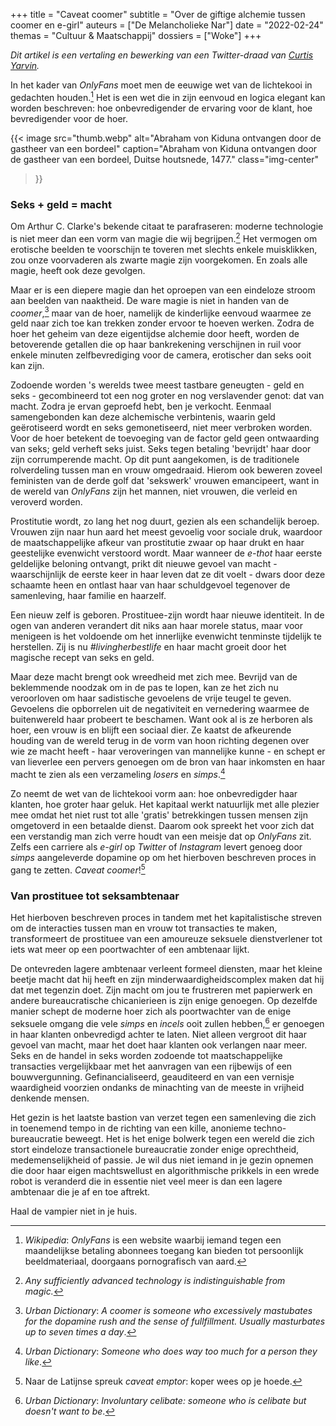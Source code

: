 +++
title    = "Caveat coomer"
subtitle = "Over de giftige alchemie tussen coomer en e-girl"
auteurs  = ["De Melancholieke Nar"]
date     = "2022-02-24"
themas   = "Cultuur & Maatschappij"
dossiers = ["Woke"]
+++


_Dit artikel is een vertaling en bewerking van een Twitter-draad van [Curtis Yarvin](https://twitter.com/moldbugman)._

In het kader van _OnlyFans_ moet men de eeuwige wet van de lichtekooi in gedachten houden.[^1] Het is een wet die in zijn eenvoud en logica elegant kan worden beschreven: hoe onbevredigender de ervaring voor de klant, hoe bevredigender voor de hoer.

{{< image
	src="thumb.webp"
	alt="Abraham von Kiduna ontvangen door de gastheer van een bordeel"
	caption="Abraham von Kiduna ontvangen door de gastheer van een bordeel, Duitse houtsnede, 1477."
	class="img-center"
>}}


### Seks + geld = macht

Om Arthur C. Clarke's bekende citaat te parafraseren: moderne technologie is niet meer dan een vorm van magie die wij begrijpen.[^2] Het vermogen om erotische beelden te voorschijn te toveren met slechts enkele muisklikken, zou onze voorvaderen als zwarte magie zijn voorgekomen. En zoals alle magie, heeft ook deze gevolgen.

Maar er is een diepere magie dan het oproepen van een eindeloze stroom aan beelden van naaktheid. De ware magie is niet in handen van de _coomer_,[^3] maar van de hoer, namelijk de kinderlijke eenvoud waarmee ze geld naar zich toe kan trekken zonder ervoor te hoeven werken. Zodra de hoer het geheim van deze eigentijdse alchemie door heeft, worden de betoverende getallen die op haar bankrekening verschijnen in ruil voor enkele minuten zelfbevrediging voor de camera, erotischer dan seks ooit kan zijn.

Zodoende worden 's werelds twee meest tastbare geneugten - geld en seks - gecombineerd tot een nog groter en nog verslavender genot: dat van macht. Zodra je ervan geproefd hebt, ben je verkocht. Eenmaal samengebonden kan deze alchemische verbintenis, waarin geld geërotiseerd wordt en seks gemonetiseerd, niet meer verbroken worden. Voor de hoer betekent de toevoeging van de factor geld geen ontwaarding van seks; geld verheft seks juist. Seks tegen betaling 'bevrijdt' haar door zijn corrumperende macht. Op dit punt aangekomen, is de traditionele rolverdeling tussen man en vrouw omgedraaid. Hierom ook beweren zoveel feministen van de derde golf dat 'sekswerk' vrouwen emancipeert, want in de wereld van _OnlyFans_ zijn het mannen, niet vrouwen, die verleid en veroverd worden.

Prostitutie wordt, zo lang het nog duurt, gezien als een schandelijk beroep. Vrouwen zijn naar hun aard het meest gevoelig voor sociale druk, waardoor de maatschappelijke afkeur van prostitutie zwaar op haar drukt en haar geestelijke evenwicht verstoord wordt. Maar wanneer de _e-thot_ haar eerste geldelijke beloning ontvangt, prikt dit nieuwe gevoel van macht - waarschijnlijk de eerste keer in haar leven dat ze dit voelt - dwars door deze schaamte heen en ontlast haar van haar schuldgevoel tegenover de samenleving, haar familie en haarzelf.

Een nieuw zelf is geboren. Prostituee-zijn wordt haar nieuwe identiteit. In de ogen van anderen verandert dit niks aan haar morele status, maar voor menigeen is het voldoende om het innerlijke evenwicht tenminste tijdelijk te herstellen. Zij is nu _#livingherbestlife_ en haar macht groeit door het magische recept van seks en geld.

Maar deze macht brengt ook wreedheid met zich mee. Bevrijd van de beklemmende noodzak om in de pas te lopen, kan ze het zich nu veroorloven om haar sadistische gevoelens de vrije teugel te geven. Gevoelens die opborrelen uit de negativiteit en vernedering waarmee de buitenwereld haar probeert te beschamen. Want ook al is ze herboren als hoer, een vrouw is en blijft een sociaal dier. Ze kaatst de afkeurende houding van de wereld terug in de vorm van hoon richting degenen over wie ze macht heeft - haar veroveringen van mannelijke kunne - en schept er van lieverlee een pervers genoegen om de bron van haar inkomsten en haar macht te zien als een verzameling _losers_ en _simps_.[^4]

Zo neemt de wet van de lichtekooi vorm aan: hoe onbevredigder haar klanten, hoe groter haar geluk. Het kapitaal werkt natuurlijk met alle plezier mee omdat het niet rust tot alle 'gratis' betrekkingen tussen mensen zijn omgetoverd in een betaalde dienst. Daarom ook spreekt het voor zich dat een verstandig man zich verre houdt van een meisje dat op _OnlyFans_ zit. Zelfs een carriere als _e-girl_ op _Twitter_ of _Instagram_ levert genoeg door _simps_ aangeleverde dopamine op om het hierboven beschreven proces in gang te zetten. _Caveat coomer_![^5]


### Van prostituee tot seksambtenaar

Het hierboven beschreven proces in tandem met het kapitalistische streven om de interacties tussen man en vrouw tot transacties te maken, transformeert de prostituee van een amoureuze seksuele dienstverlener tot iets wat meer op een poortwachter of een ambtenaar lijkt.

De ontevreden lagere ambtenaar verleent formeel diensten, maar het kleine beetje macht dat hij heeft en zijn minderwaardigheidscomplex maken dat hij dat met tegenzin doet. Zijn macht om jou te frustreren met papierwerk en andere bureaucratische chicanierieen is zijn enige genoegen. Op dezelfde manier schept de moderne hoer zich als poortwachter van de enige seksuele omgang die vele _simps_ en _incels_ ooit zullen hebben,[^6] er genoegen in haar klanten onbevredigd achter te laten. Niet alleen vergroot dit haar gevoel van macht, maar het doet haar klanten ook verlangen naar meer. Seks en de handel in seks worden zodoende tot maatschappelijke transacties vergelijkbaar met het aanvragen van een rijbewijs of een bouwvergunning. Gefinancialiseerd, geauditeerd en van een vernisje waardigheid voorzien ondanks de minachting van de meeste in vrijheid denkende mensen.

Het gezin is het laatste bastion van verzet tegen een samenleving die zich in toenemend tempo in de richting van een kille, anonieme techno-bureaucratie beweegt. Het is het enige bolwerk tegen een wereld die zich stort eindeloze transactionele bureaucratie zonder enige oprechtheid, medemenselijkheid of passie. Je wil dus niet iemand in je gezin opnemen die door haar eigen machtswellust en algorithmische prikkels in een wrede robot is veranderd die in essentie niet veel meer is dan een lagere ambtenaar die je af en toe aftrekt.

Haal de vampier niet in je huis.


[^1]: _Wikipedia_: _OnlyFans_ is een website waarbij iemand tegen een maandelijkse betaling abonnees toegang kan bieden tot persoonlijk beeldmateriaal, doorgaans pornografisch van aard.
[^2]: _Any sufficiently advanced technology is indistinguishable from magic._
[^3]: _Urban Dictionary_: _A coomer is someone who excessively mastubates for the dopamine rush and the sense of fullfillment. Usually masturbates up to seven times a day_.
[^4]: _Urban Dictionary_: _Someone who does way too much for a person they like_.
[^5]: Naar de Latijnse spreuk _caveat emptor_: koper wees op je hoede.
[^6]: _Urban Dictionary_: _Involuntary celibate: someone who is celibate but doesn't want to be_.
